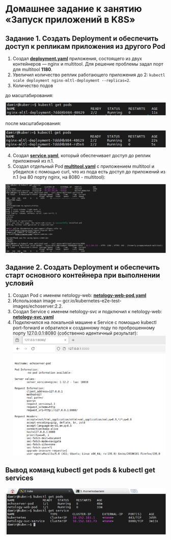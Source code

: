 # Домашнее задание к занятию «Запуск приложений в K8S»

## Задание 1. Создать Deployment и обеспечить доступ к репликам приложения из другого Pod
1. Создал [**deployment.yaml**](https://github.com/Granit16/Netology/blob/main/netology/kubernetes/03/yaml/deployment.yaml) приложения, состоящего из двух контейнеров — nginx и multitool. Для решение проблемы задал порт для multitool **1180**.
2. Увеличил количество реплик работающего приложения до 2: ```kubectl scale deployment nginx-mltl-deployment --replicas=2```.
3. Количество подов

до масштабирования:
   
![](https://github.com/Granit16/Netology/blob/main/netology/kubernetes/03/pics/get_pods_1.png)

после масштабирования:
   
![](https://github.com/Granit16/Netology/blob/main/netology/kubernetes/03/pics/get_pods_2.png)

   
4. Создал [**service.yaml**](https://github.com/Granit16/Netology/blob/main/netology/kubernetes/03/yaml/service.yaml), который обеспечивает доступ до реплик приложений из п.1.
5. Создал отдельный Pod [**multitool.yaml**](https://github.com/Granit16/Netology/blob/main/netology/kubernetes/03/yaml/multitool.yaml) с приложением multitool и убедился с помощью curl, что из пода есть доступ до приложений из п.1 (на 80 порту nginx, на 8080 - multitool):

![](https://github.com/Granit16/Netology/blob/main/netology/kubernetes/03/pics/curl.png)

    

## Задание 2. Создать Deployment и обеспечить старт основного контейнера при выполнении условий
1. Создал Pod с именем netology-web: [**netology-web-pod.yaml**](https://github.com/Granit16/Netology/blob/main/netology/kubernetes/02/yaml/netology-web-pod.yaml)
2. Использовал image — gcr.io/kubernetes-e2e-test-images/echoserver:2.2.
3. Создал Service с именем netology-svc и подключил к netology-web: [**netology-svc.yaml**](https://github.com/Granit16/Netology/blob/main/netology/kubernetes/02/yaml/netology-svc.yamll)
4. Подключился на локальной машине к Service с помощью kubectl port-forward и обратился к созданному поду по проброшенному порту 127.0.0.1:8080 (собственно идентичный результат):
![](https://github.com/Granit16/Netology/blob/main/netology/kubernetes/02/pics/port-forward.png)

## Вывод команд kubectl get pods & kubectl get services

![](https://github.com/Granit16/Netology/blob/main/netology/kubernetes/02/pics/status.png)

